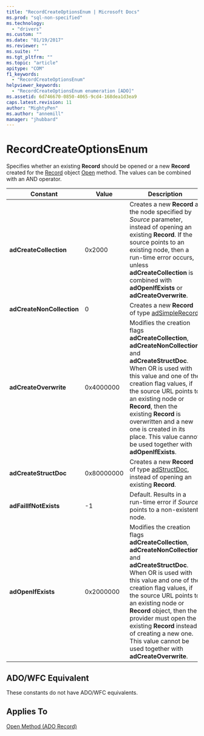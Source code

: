 ```yaml
---
title: "RecordCreateOptionsEnum | Microsoft Docs"
ms.prod: "sql-non-specified"
ms.technology:
  - "drivers"
ms.custom: ""
ms.date: "01/19/2017"
ms.reviewer: ""
ms.suite: ""
ms.tgt_pltfrm: ""
ms.topic: "article"
apitype: "COM"
f1_keywords: 
  - "RecordCreateOptionsEnum"
helpviewer_keywords: 
  - "RecordCreateOptionsEnum enumeration [ADO]"
ms.assetid: 6d746670-0850-4065-9cd4-168dea1d3ea9
caps.latest.revision: 11
author: "MightyPen"
ms.author: "annemill"
manager: "jhubbard"
---
```

# RecordCreateOptionsEnum
Specifies whether an existing **Record** should be opened or a new **Record** created for the [Record](../../../ado/reference/ado-api/record-object-ado.md) object [Open](../../../ado/reference/ado-api/open-method-ado-record.md) method. The values can be combined with an AND operator.  
  
|Constant|Value|Description|  
|--------------|-----------|-----------------|  
|**adCreateCollection**|0x2000|Creates a new **Record** at the node specified by *Source* parameter, instead of opening an existing **Record**. If the source points to an existing node, then a run-time error occurs, unless **adCreateCollection** is combined with **adOpenIfExists** or **adCreateOverwrite**.|  
|**adCreateNonCollection**|0|Creates a new **Record** of type [adSimpleRecord](../../../ado/reference/ado-api/recordtypeenum.md).|  
|**adCreateOverwrite**|0x4000000|Modifies the creation flags **adCreateCollection**, **adCreateNonCollection**, and **adCreateStructDoc**. When OR is used with this value and one of the creation flag values, if the source URL points to an existing node or **Record**, then the existing **Record** is overwritten and a new one is created in its place. This value cannot be used together with **adOpenIfExists**.|  
|**adCreateStructDoc**|0x80000000|Creates a new **Record** of type [adStructDoc](../../../ado/reference/ado-api/recordtypeenum.md), instead of opening an existing **Record**.|  
|**adFailIfNotExists**|-1|Default. Results in a run-time error if *Source* points to a non-existent node.|  
|**adOpenIfExists**|0x2000000|Modifies the creation flags **adCreateCollection**, **adCreateNonCollection**, and **adCreateStructDoc**. When OR is used with this value and one of the creation flag values, if the source URL points to an existing node or **Record** object, then the provider must open the existing **Record** instead of creating a new one. This value cannot be used together with **adCreateOverwrite**.|  
  
## ADO/WFC Equivalent  
 These constants do not have ADO/WFC equivalents.  
  
## Applies To  
 [Open Method (ADO Record)](../../../ado/reference/ado-api/open-method-ado-record.md)
